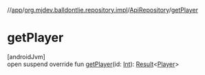 //[app](../../../index.md)/[org.mjdev.balldontlie.repository.impl](../index.md)/[ApiRepository](index.md)/[getPlayer](get-player.md)

# getPlayer

[androidJvm]\
open suspend override fun [getPlayer](get-player.md)(id: [Int](https://kotlinlang.org/api/latest/jvm/stdlib/kotlin/-int/index.html)): [Result](https://kotlinlang.org/api/latest/jvm/stdlib/kotlin/-result/index.html)&lt;[Player](../../org.mjdev.balldontlie.model/-player/index.md)&gt;
